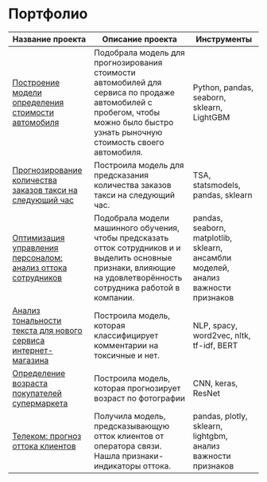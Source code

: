 # Портфолио

| Название проекта | Описание проекта | Инструменты |
|----------|----------|----------|
| [Построение модели определения стоимости автомобиля](https://github.com/annavntv/portfolio-DS/tree/main/1_auto_price)|  Подобрала модель для прогнозирования стоимости автомобилей для сервиса по продаже автомобилей с пробегом, чтобы можно было быстро узнать рыночную стоимость своего автомобиля.  | Python, pandas, seaborn, sklearn, LightGBM |
| [Прогнозирование количества заказов такси на следующий час](https://github.com/annavntv/portfolio-DS/tree/main/2_taxi_orders_tsa)    | Построила модель для предсказания количества заказов такси на следующий час.  | TSA, statsmodels, pandas, sklearn    |
| [Оптимизация управления персоналом: анализ оттока сотрудников](https://github.com/annavntv/portfolio-DS/tree/main/3_hr_analytics)   | Подобрала модели машинного обучения, чтобы  предсказать отток сотрудников и и выделить основные признаки, влияющие на удовлетворённость сотрудника работой в компании.   |  pandas, seaborn, matplotlib, sklearn, ансамбли моделей, анализ важности признаков   |
| [Анализ тональности текста для нового сервиса интернет-магазина](https://github.com/annavntv/portfolio-DS/tree/main/4_nlp_comments)   | Построила модель, которая классифицирует комментарии на токсичные и нет.| NLP, spacy, word2vec, nltk, tf-idf, BERT |
| [Определение возраста покупателей супермаркета](https://github.com/annavntv/portfolio-DS/tree/main/5_cv_age_prediction)  | Построила модель, которая прогнозирует возраст по фотографии | СNN, keras, ResNet |
| [Телеком: прогноз оттока клиентов](https://github.com/annavntv/portfolio-DS/tree/main/6_telecom_client_churn)  | Получила модель, предсказывающую отток клиентов от оператора связи. Нашла признаки-индикаторы оттока. | pandas, plotly, sklearn, lightgbm, анализ важности признаков |


